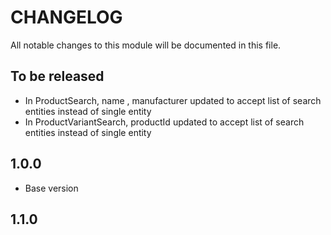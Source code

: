 # CHANGELOG
All notable changes to this module will be documented in this file.

## To be released
- In ProductSearch, name , manufacturer updated to accept list of search entities instead of single entity
- In ProductVariantSearch, productId updated to accept list of search entities instead of single entity

## 1.0.0

- Base version

## 1.1.0